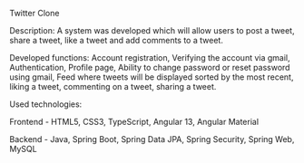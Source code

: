 Twitter Clone

Description:
A system was developed which will allow users to post
a tweet, 
share a tweet, 
like a tweet and add comments to a tweet.

Developed functions:
Account registration, 
Verifying the account
via gmail, Authentication, 
Profile page, 
Ability to change password
or reset password using gmail, 
Feed where tweets will be displayed
sorted by the most recent, 
liking a tweet, 
commenting on a tweet,
sharing a tweet.

Used technologies:

Frontend - HTML5, CSS3, TypeScript, Angular 13,
Angular Material

Backend - Java, Spring Boot, Spring Data JPA, Spring
Security, Spring Web, MySQL
